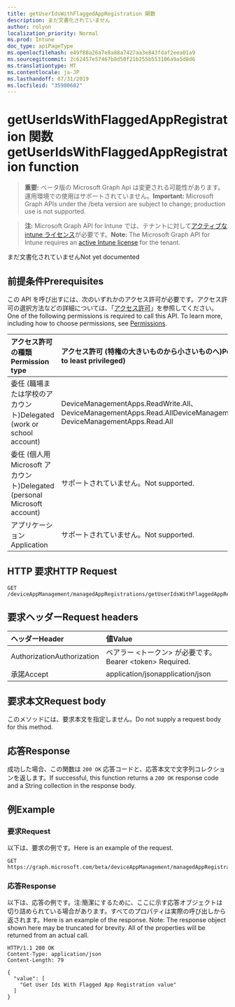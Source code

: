 ```yaml
---
title: getUserIdsWithFlaggedAppRegistration 関数
description: まだ文書化されていません
author: rolyon
localization_priority: Normal
ms.prod: Intune
doc_type: apiPageType
ms.openlocfilehash: e49f88a26a7e8a88a7427aa3e843fdaf2eea01a9
ms.sourcegitcommit: 2c62457e57467b8d50f21b255b553106a9a5d8d6
ms.translationtype: MT
ms.contentlocale: ja-JP
ms.lasthandoff: 07/31/2019
ms.locfileid: "35980682"
---
```

# <a name="getuseridswithflaggedappregistration-function"></a><span data-ttu-id="257af-103">getUserIdsWithFlaggedAppRegistration 関数</span><span class="sxs-lookup"><span data-stu-id="257af-103">getUserIdsWithFlaggedAppRegistration function</span></span>

> <span data-ttu-id="257af-104">**重要:** ベータ版の Microsoft Graph Api は変更される可能性があります。運用環境での使用はサポートされていません。</span><span class="sxs-lookup"><span data-stu-id="257af-104">**Important:** Microsoft Graph APIs under the /beta version are subject to change; production use is not supported.</span></span>

> <span data-ttu-id="257af-105">**注:** Microsoft Graph API for Intune では、テナントに対して[アクティブな intune ライセンス](https://go.microsoft.com/fwlink/?linkid=839381)が必要です。</span><span class="sxs-lookup"><span data-stu-id="257af-105">**Note:** The Microsoft Graph API for Intune requires an [active Intune license](https://go.microsoft.com/fwlink/?linkid=839381) for the tenant.</span></span>

<span data-ttu-id="257af-106">まだ文書化されていません</span><span class="sxs-lookup"><span data-stu-id="257af-106">Not yet documented</span></span>

## <a name="prerequisites"></a><span data-ttu-id="257af-107">前提条件</span><span class="sxs-lookup"><span data-stu-id="257af-107">Prerequisites</span></span>
<span data-ttu-id="257af-p101">この API を呼び出すには、次のいずれかのアクセス許可が必要です。アクセス許可の選択方法などの詳細については、「[アクセス許可](/graph/permissions-reference)」を参照してください。</span><span class="sxs-lookup"><span data-stu-id="257af-p101">One of the following permissions is required to call this API. To learn more, including how to choose permissions, see [Permissions](/graph/permissions-reference).</span></span>

|<span data-ttu-id="257af-110">アクセス許可の種類</span><span class="sxs-lookup"><span data-stu-id="257af-110">Permission type</span></span>|<span data-ttu-id="257af-111">アクセス許可 (特権の大きいものから小さいものへ)</span><span class="sxs-lookup"><span data-stu-id="257af-111">Permissions (from most to least privileged)</span></span>|
|:---|:---|
|<span data-ttu-id="257af-112">委任 (職場または学校のアカウント)</span><span class="sxs-lookup"><span data-stu-id="257af-112">Delegated (work or school account)</span></span>|<span data-ttu-id="257af-113">DeviceManagementApps.ReadWrite.All、DeviceManagementApps.Read.All</span><span class="sxs-lookup"><span data-stu-id="257af-113">DeviceManagementApps.ReadWrite.All, DeviceManagementApps.Read.All</span></span>|
|<span data-ttu-id="257af-114">委任 (個人用 Microsoft アカウント)</span><span class="sxs-lookup"><span data-stu-id="257af-114">Delegated (personal Microsoft account)</span></span>|<span data-ttu-id="257af-115">サポートされていません。</span><span class="sxs-lookup"><span data-stu-id="257af-115">Not supported.</span></span>|
|<span data-ttu-id="257af-116">アプリケーション</span><span class="sxs-lookup"><span data-stu-id="257af-116">Application</span></span>|<span data-ttu-id="257af-117">サポートされていません。</span><span class="sxs-lookup"><span data-stu-id="257af-117">Not supported.</span></span>|

## <a name="http-request"></a><span data-ttu-id="257af-118">HTTP 要求</span><span class="sxs-lookup"><span data-stu-id="257af-118">HTTP Request</span></span>
<!-- {
  "blockType": "ignored"
}
-->
``` http
GET /deviceAppManagement/managedAppRegistrations/getUserIdsWithFlaggedAppRegistration
```

## <a name="request-headers"></a><span data-ttu-id="257af-119">要求ヘッダー</span><span class="sxs-lookup"><span data-stu-id="257af-119">Request headers</span></span>
|<span data-ttu-id="257af-120">ヘッダー</span><span class="sxs-lookup"><span data-stu-id="257af-120">Header</span></span>|<span data-ttu-id="257af-121">値</span><span class="sxs-lookup"><span data-stu-id="257af-121">Value</span></span>|
|:---|:---|
|<span data-ttu-id="257af-122">Authorization</span><span class="sxs-lookup"><span data-stu-id="257af-122">Authorization</span></span>|<span data-ttu-id="257af-123">ベアラー &lt;トークン&gt; が必要です。</span><span class="sxs-lookup"><span data-stu-id="257af-123">Bearer &lt;token&gt; Required.</span></span>|
|<span data-ttu-id="257af-124">承諾</span><span class="sxs-lookup"><span data-stu-id="257af-124">Accept</span></span>|<span data-ttu-id="257af-125">application/json</span><span class="sxs-lookup"><span data-stu-id="257af-125">application/json</span></span>|

## <a name="request-body"></a><span data-ttu-id="257af-126">要求本文</span><span class="sxs-lookup"><span data-stu-id="257af-126">Request body</span></span>
<span data-ttu-id="257af-127">このメソッドには、要求本文を指定しません。</span><span class="sxs-lookup"><span data-stu-id="257af-127">Do not supply a request body for this method.</span></span>

## <a name="response"></a><span data-ttu-id="257af-128">応答</span><span class="sxs-lookup"><span data-stu-id="257af-128">Response</span></span>
<span data-ttu-id="257af-129">成功した場合、この関数は `200 OK` 応答コードと、応答本文で文字列コレクションを返します。</span><span class="sxs-lookup"><span data-stu-id="257af-129">If successful, this function returns a `200 OK` response code and a String collection in the response body.</span></span>

## <a name="example"></a><span data-ttu-id="257af-130">例</span><span class="sxs-lookup"><span data-stu-id="257af-130">Example</span></span>

### <a name="request"></a><span data-ttu-id="257af-131">要求</span><span class="sxs-lookup"><span data-stu-id="257af-131">Request</span></span>
<span data-ttu-id="257af-132">以下は、要求の例です。</span><span class="sxs-lookup"><span data-stu-id="257af-132">Here is an example of the request.</span></span>
``` http
GET https://graph.microsoft.com/beta/deviceAppManagement/managedAppRegistrations/getUserIdsWithFlaggedAppRegistration
```

### <a name="response"></a><span data-ttu-id="257af-133">応答</span><span class="sxs-lookup"><span data-stu-id="257af-133">Response</span></span>
<span data-ttu-id="257af-p102">以下は、応答の例です。注:簡潔にするために、ここに示す応答オブジェクトは切り詰められている場合があります。すべてのプロパティは実際の呼び出しから返されます。</span><span class="sxs-lookup"><span data-stu-id="257af-p102">Here is an example of the response. Note: The response object shown here may be truncated for brevity. All of the properties will be returned from an actual call.</span></span>
``` http
HTTP/1.1 200 OK
Content-Type: application/json
Content-Length: 79

{
  "value": [
    "Get User Ids With Flagged App Registration value"
  ]
}
```






